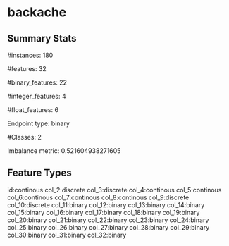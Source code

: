 # backache

## Summary Stats

#instances: 180

#features: 32

  #binary_features: 22

  #integer_features: 4

  #float_features: 6

Endpoint type: binary

#Classes: 2

Imbalance metric: 0.521604938271605

## Feature Types

 id:continous
col_2:discrete
col_3:discrete
col_4:continous
col_5:continous
col_6:continous
col_7:continous
col_8:continous
col_9:discrete
col_10:discrete
col_11:binary
col_12:binary
col_13:binary
col_14:binary
col_15:binary
col_16:binary
col_17:binary
col_18:binary
col_19:binary
col_20:binary
col_21:binary
col_22:binary
col_23:binary
col_24:binary
col_25:binary
col_26:binary
col_27:binary
col_28:binary
col_29:binary
col_30:binary
col_31:binary
col_32:binary

